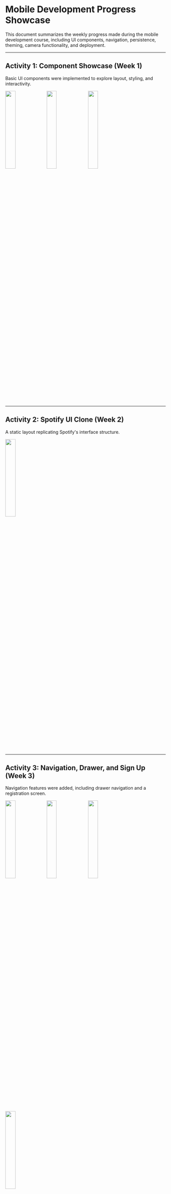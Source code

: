 # Mobile Development Progress Showcase

This document summarizes the weekly progress made during the mobile development course, including UI components, navigation, persistence, theming, camera functionality, and deployment.

---

## Activity 1: Component Showcase (Week 1)

Basic UI components were implemented to explore layout, styling, and interactivity.

<img src="https://github.com/user-attachments/assets/0ba9aaee-beb7-4a6a-be45-a230018e15c9" width="25%"/>
<img src="https://github.com/user-attachments/assets/5df240b1-0f35-4c27-b277-2fe77b3d6cce" width="25%"/>
<img src="https://github.com/user-attachments/assets/4f145e33-b416-4752-a887-4431330e4815" width="25%"/>

---

## Activity 2: Spotify UI Clone (Week 2)

A static layout replicating Spotify's interface structure.

<img src="https://github.com/user-attachments/assets/eb14722c-b2ec-42fc-8151-d888e87f28c0" width="25%"/>

---

## Activity 3: Navigation, Drawer, and Sign Up (Week 3)

Navigation features were added, including drawer navigation and a registration screen.

<img src="https://github.com/user-attachments/assets/19407ed8-4e50-4b18-94f8-288c364c13d0" width="25%"/>
<img src="https://github.com/user-attachments/assets/c66e3a31-b015-48ac-b2ea-6ca33744c80f" width="25%"/>
<img src="https://github.com/user-attachments/assets/539bdadc-01fd-4c1c-84a4-7d6affedf361" width="25%"/>
<img src="https://github.com/user-attachments/assets/a129eaaf-b9d1-4098-aab1-8c07273091d3" width="25%"/>

---

## Activity 4: Data Persistence (Week 4)

Local storage was added to preserve session data.

<img src="https://github.com/user-attachments/assets/585cebf7-1ede-43dd-a07c-7ee28a27a653" width="25%"/>

---

## Activity 5: Profile Management (Week 4)

A profile page was implemented with editing functionality and validation.

**Profile View**

<img src="https://github.com/user-attachments/assets/53261816-2160-443e-a3d8-9fe853fef6f9" width="25%"/>

**Profile Editing**

<img src="https://github.com/user-attachments/assets/304052f9-423d-4ca1-af3e-892126a1015d" width="25%"/>

**Error Handling**

<img src="https://github.com/user-attachments/assets/247c4f21-091a-4cfa-8047-f0d970791a9a" width="25%"/>

---

## Activity 6: Theme Switching (Week 5)

Light and dark themes were added with dynamic switching.

<img src="https://github.com/user-attachments/assets/a1fbd7bd-fa13-436d-a48d-428566a7d436" width="25%"/>
<img src="https://github.com/user-attachments/assets/570ad15a-db60-419d-9d3d-150ffbd15152" width="25%"/>

---

## Activity 7: Camera Integration (Week 5)

Camera functionality was added for capturing images within the app.

<img src="https://github.com/user-attachments/assets/5c9b1349-b932-4e97-9c46-18259cb56b6f" width="25%"/>
<img src="https://github.com/user-attachments/assets/d161c8ad-80cf-4ab4-a180-5008def08722" width="25%"/>

---

## Activity 8: iOS Deployment (Week 6)

Successfully tested the application running on iOS.

<img src="https://github.com/user-attachments/assets/1002c376-b22c-452b-b7cb-c007ea83cd9a" width="20%%"/>
<img src="https://github.com/user-attachments/assets/669e1103-7ec6-4f6f-9f6f-974cdc8c3fb7" width="20%"/>

---

### Activity 9: Geolocation (Week 6)

Added geolocation and geofencing capabilities

<img src="https://github.com/user-attachments/assets/7eb4be9f-e12e-4ce8-b856-58d76b7569fd" width="20%%" />
<img src="https://github.com/user-attachments/assets/859d7d7d-9641-416d-aa3f-d53955572657" width="20%%" />
<img src="https://github.com/user-attachments/assets/082b5380-3ae2-4834-97af-d88b230be99c" width="20%%" />
<img src="https://github.com/user-attachments/assets/6769b82e-a684-4142-a152-e2b58b0dbd4f" width="20%%" />

### Activity 10: PokeDex (Week 7)

Created a PokeDex app by making use of PokeApi in a new repository.

Repository Link: https://github.com/GSalise/PokeDex-AdvMobDev

<img src="https://github.com/user-attachments/assets/d9500a3f-ceef-4cfb-bdca-c14efc164909" width="20%" />
<img src="https://github.com/user-attachments/assets/ba098247-34be-4ea3-97ff-6b34d19493e1" width="20%" />





